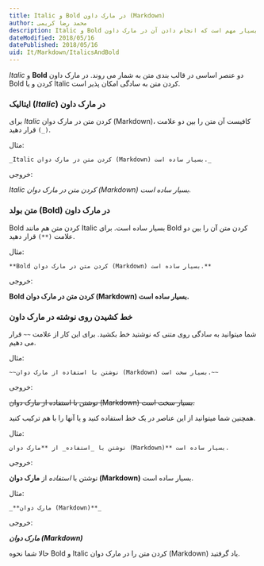 ```yaml
---
title: Italic و Bold در مارک داون (Markdown)  
author: محمد رضا کریمی  
description: Italic و Bold دو عنصر اساسی در قالب بندی متن به شمار می روند و در ایجاد ظاهر مناسب و کاربردی بسیار مهم است که انجام دادن آن در مارک داون Bold کردن و یا Italic کردن متن به سادگی امکان پذیر است. 
dateModified: 2018/05/16  
datePublished: 2018/05/16  
uid: It/Markdown/ItalicsAndBold  
---
```


_Italic_ و **Bold** دو عنصر اساسی در قالب بندی متن به شمار می روند. در مارک داون Bold کردن و یا Italic کردن متن به سادگی امکان پذیر است.

### ایتالیک (_Italic_) در مارک داون

برای _Italic_ کردن متن در مارک دوان (Markdown)،  کافیست آن متن را بین دو علامت `(_)` قرار دهید.

مثال:

```
_Italic کردن متن در مارک دوان (Markdown) بسیار ساده است._
```

خروجی:

_Italic کردن متن در مارک دوان (Markdown) بسیار ساده است._

### متن بولد (**Bold**) در مارک داون

Bold کردن متن هم مانند Italic بسیار ساده است. برای Bold کردن متن آن را بین دو علامت `(**)` قرار دهید.

مثال:

```
**Bold کردن متن در مارک دوان (Markdown) بسیار ساده است.**
```

خروجی:

**Bold کردن متن در مارک دوان (Markdown) بسیار ساده است.**

### خط کشیدن روی نوشته در مارک داون

 شما میتوانید به سادگی روی متنی که نوشتید خط بکشید. برای این کار از علامت `~~` قرار می دهیم.

مثال:

```
~~نوشتن با استفاده از مارک دوان (Markdown) بسیار سخت است.~~
```

خروجی:

~~نوشتن با استفاده از مارک دوان (Markdown) بسیار سخت است.~~


همچنین شما میتوانید از این عناصر در یک خط استفاده کنید و یا آنها را با هم ترکیب کنید.

مثال:

```
نوشتن با _استفاده_ از **مارک دوان (Markdown)** بسیار ساده است.
```

خروجی:

نوشتن با _استفاده_ از **مارک دوان (Markdown)** بسیار ساده است.

مثال:

```
_**مارک دوان (Markdown)**_
```

خروجی:

_**مارک دوان (Markdown)**_

حالا شما نحوه Bold و Italic کردن متن را در مارک دوان (Markdown) یاد گرفتید.
